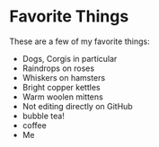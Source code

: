 # Favorite Things

These are a few of my favorite things:

- Dogs, Corgis in particular
- Raindrops on roses
- Whiskers on hamsters
- Bright copper kettles
- Warm woolen mittens
- Not editing directly on GitHub
- bubble tea!
- coffee
- Me
